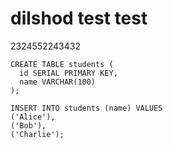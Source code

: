 # dilshod test test
2324552243432

    CREATE TABLE students (
      id SERIAL PRIMARY KEY,
      name VARCHAR(100)
    );
    
    INSERT INTO students (name) VALUES
    ('Alice'),
    ('Bob'),
    ('Charlie');
